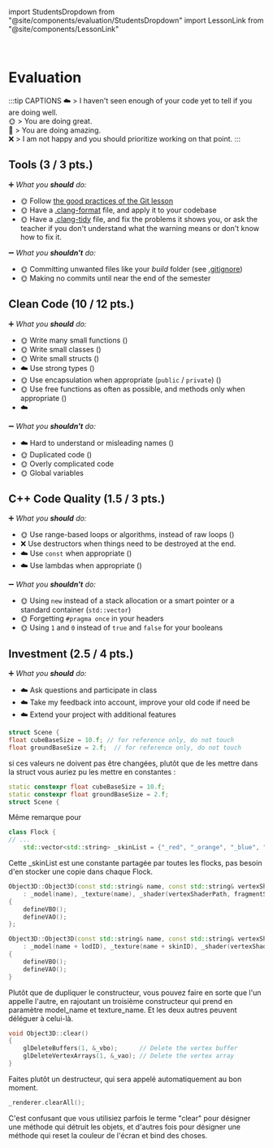 import StudentsDropdown from "@site/components/evaluation/StudentsDropdown"
import LessonLink from "@site/components/LessonLink"

<StudentsDropdown/>

<br/>

# Evaluation

:::tip CAPTIONS
☁️ > I haven't seen enough of your code yet to tell if you are doing well.<br/>
🌞 > You are doing great.<br/>
🌈 > You are doing amazing.<br/>
❌ > I am not happy and you should prioritize working on that point.
:::

## Tools (3 / 3 pts.)

➕ *What you **should** do:*

- 🌞 Follow [the good practices of the Git lesson](/lessons/git#good-practices)
- 🌞 Have a [.clang-format](/lessons/formatting-tool/) file, and apply it to your codebase
- 🌞 Have a [.clang-tidy](/lessons/static-analysers/) file, and fix the problems it shows you, or ask the teacher if you don't understand what the warning means or don't know how to fix it.

➖ *What you **shouldn't** do:*

- 🌞 Committing unwanted files like your *build* folder (see [.gitignore](/lessons/git#gitignore))
- 🌞 Making no commits until near the end of the semester

## Clean Code (10 / 12 pts.)

➕ *What you **should** do:*

- 🌞 Write many small functions (<LessonLink slug="write-small-functions"/>)
- 🌞 Write small classes (<LessonLink slug="design-cohesive-classes"/>)
- 🌞 Write small structs (<LessonLink slug="use-structs-to-group-data"/>)
- ☁️ Use strong types (<LessonLink slug="strong-types"/>)
- 🌞 Use encapsulation when appropriate (`public` / `private`) (<LessonLink slug="design-cohesive-classes"/>)
- 🌞 Use free functions as often as possible, and methods only when appropriate (<LessonLink slug="prefer-free-functions"/>)
- ☁️ <LessonLink slug="minimize-dependencies"/>

➖ *What you **shouldn't** do:*

- ☁️ Hard to understand or misleading names (<LessonLink slug="naming"/>)
- 🌞 Duplicated code (<LessonLink slug="dry-dont-repeat-yourself"/>)
- 🌞 Overly complicated code
- 🌞 Global variables

## C++ Code Quality (1.5 / 3 pts.)

➕ *What you **should** do:*

- 🌞 Use range-based loops or algorithms, instead of raw loops (<LessonLink slug="stl-algorithms"/>)
- ❌ Use destructors when things need to be destroyed at the end.
- ☁️ Use `const` when appropriate (<LessonLink slug="const"/>)
- ☁️ Use lambdas when appropriate (<LessonLink slug="lambda"/>)

➖ *What you **shouldn't** do:*

- 🌞 Using `new` instead of a stack allocation or a smart pointer or a standard container (`std::vector`)
- 🌞 Forgetting `#pragma once` in your headers
- 🌞 Using `1` and `0` instead of `true` and `false` for your booleans

## Investment (2.5 / 4 pts.)

➕ *What you **should** do:*

- ☁️ Ask questions and participate in class
- ☁️ Take my feedback into account, improve your old code if need be
- ☁️ Extend your project with additional features


```cpp
struct Scene {
float cubeBaseSize = 10.f; // for reference only, do not touch
float groundBaseSize = 2.f;  // for reference only, do not touch
```
si ces valeurs ne doivent pas être changées, plutôt que de les mettre dans la struct vous auriez pu les mettre en constantes :
```cpp
static constexpr float cubeBaseSize = 10.f; 
static constexpr float groundBaseSize = 2.f;  
struct Scene {
```
Même remarque pour
```cpp
class Flock {
// ...
    std::vector<std::string> _skinList = {"_red", "_orange", "_blue", "_green", "_blue", "_grey", "_monochrome"};
```
Cette _skinList est une constante partagée par toutes les flocks, pas besoin d'en stocker une copie dans chaque Flock.

```cpp
Object3D::Object3D(const std::string& name, const std::string& vertexShaderPath, const std::string& fragmentShaderPath)
    : _model(name), _texture(name), _shader(vertexShaderPath, fragmentShaderPath)
{
    defineVBO();
    defineVAO();
};

Object3D::Object3D(const std::string& name, const std::string& vertexShaderPath, const std::string& fragmentShaderPath, const std::string& skinID, const std::string& lodID)
    : _model(name + lodID), _texture(name + skinID), _shader(vertexShaderPath, fragmentShaderPath)
{
    defineVBO();
    defineVAO();
}
```
Plutôt que de dupliquer le constructeur, vous pouvez faire en sorte que l'un appelle l'autre, en rajoutant un troisième constructeur qui prend en paramètre model_name et texture_name. Et les deux autres peuvent déléguer à celui-là.

```cpp
void Object3D::clear()
{
    glDeleteBuffers(1, &_vbo);      // Delete the vertex buffer
    glDeleteVertexArrays(1, &_vao); // Delete the vertex array
}
```
Faites plutôt un destructeur, qui sera appelé automatiquement au bon moment.

```cpp
_renderer.clearAll();
```
C'est confusant que vous utilisiez parfois le terme "clear" pour désigner une méthode qui détruit les objets, et d'autres fois pour désigner une méthode qui reset la couleur de l'écran et bind des choses.